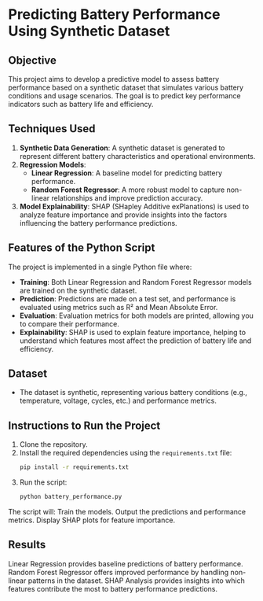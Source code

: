 # Predicting Battery Performance Using Synthetic Dataset

## Objective
This project aims to develop a predictive model to assess battery performance based on a synthetic dataset that simulates various battery conditions and usage scenarios. The goal is to predict key performance indicators such as battery life and efficiency.

## Techniques Used
1. **Synthetic Data Generation**: A synthetic dataset is generated to represent different battery characteristics and operational environments.
2. **Regression Models**:
   - **Linear Regression**: A baseline model for predicting battery performance.
   - **Random Forest Regressor**: A more robust model to capture non-linear relationships and improve prediction accuracy.
3. **Model Explainability**: SHAP (SHapley Additive exPlanations) is used to analyze feature importance and provide insights into the factors influencing the battery performance predictions.

## Features of the Python Script
The project is implemented in a single Python file where:
- **Training**: Both Linear Regression and Random Forest Regressor models are trained on the synthetic dataset.
- **Prediction**: Predictions are made on a test set, and performance is evaluated using metrics such as R² and Mean Absolute Error.
- **Evaluation**: Evaluation metrics for both models are printed, allowing you to compare their performance.
- **Explainability**: SHAP is used to explain feature importance, helping to understand which features most affect the prediction of battery life and efficiency.

## Dataset
- The dataset is synthetic, representing various battery conditions (e.g., temperature, voltage, cycles, etc.) and performance metrics.

## Instructions to Run the Project
1. Clone the repository.
2. Install the required dependencies using the `requirements.txt` file:
   ```bash
   pip install -r requirements.txt
   ```
3. Run the script:
   ```bash
   python battery_performance.py
   ```
The script will:
  Train the models.
  Output the predictions and performance metrics.
  Display SHAP plots for feature importance.

## Results
Linear Regression provides baseline predictions of battery performance.
Random Forest Regressor offers improved performance by handling non-linear patterns in the dataset.
SHAP Analysis provides insights into which features contribute the most to battery performance predictions.
